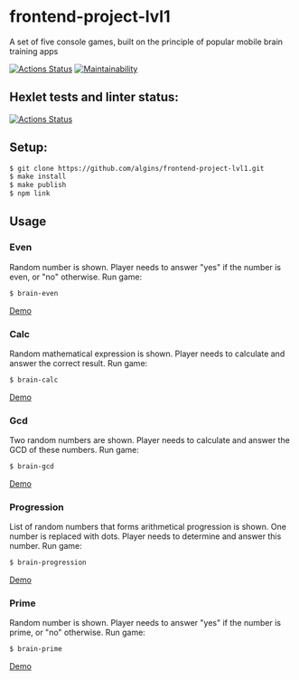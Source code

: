 # frontend-project-lvl1
A set of five console games, built on the principle of popular mobile brain training apps

[![Actions Status](https://github.com/algins/frontend-project-lvl1/workflows/CI/badge.svg)](https://github.com/algins/frontend-project-lvl1/actions)
[![Maintainability](https://api.codeclimate.com/v1/badges/5360edb4b13e2d0bf7aa/maintainability)](https://codeclimate.com/github/algins/frontend-project-lvl1/maintainability)

## Hexlet tests and linter status:
[![Actions Status](https://github.com/algins/frontend-project-lvl1/workflows/hexlet-check/badge.svg)](https://github.com/algins/frontend-project-lvl1/actions)

## Setup:
```sh
$ git clone https://github.com/algins/frontend-project-lvl1.git
$ make install
$ make publish
$ npm link
```

## Usage

### Even
Random number is shown. Player needs to answer "yes" if the number is even, or "no" otherwise.
Run game:
```sh
$ brain-even
```
[Demo](https://asciinema.org/a/a3tD3jTD13Yfr4SLiSNvz4GIt)

### Calc
Random mathematical expression is shown. Player needs to calculate and answer the correct result.
Run game:
```sh
$ brain-calc
```
[Demo](https://asciinema.org/a/CeFMlozRN4XjGx5X4o77tfuMz)

### Gcd
Two random numbers are shown. Player needs to calculate and answer the GCD of these numbers.
Run game:
```sh
$ brain-gcd
```
[Demo](https://asciinema.org/a/TesWsgbwhv2ME1741q2QeYBLv)

### Progression
List of random numbers that forms arithmetical progression is shown. One number is replaced with dots. Player needs to determine and answer this number.
Run game:
```sh
$ brain-progression
```
[Demo](https://asciinema.org/a/JDtW2k84COKn5azOQgXaMz1QA)

### Prime
Random number is shown. Player needs to answer "yes" if the number is prime, or "no" otherwise.
Run game:
```sh
$ brain-prime
```
[Demo](https://asciinema.org/a/PTcGFQWJDPTBppu5qscDqHE2B)
